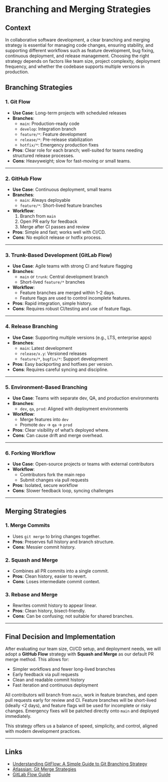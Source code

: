 # Branching and Merging Strategies

## Context

In collaborative software development, a clear branching and merging strategy is essential for managing code changes, ensuring stability, and supporting different workflows such as feature development, bug fixing, continuous deployment, and release management. Choosing the right strategy depends on factors like team size, project complexity, deployment frequency, and whether the codebase supports multiple versions in production.

## Branching Strategies

### 1. Git Flow

- **Use Case**: Long-term projects with scheduled releases
- **Branches**:
  - `main`: Production-ready code
  - `develop`: Integration branch
  - `feature/*`: Feature development
  - `release/*`: Pre-release stabilization
  - `hotfix/*`: Emergency production fixes
- **Pros**: Clear role for each branch; well-suited for teams needing structured release processes.
- **Cons**: Heavyweight; slow for fast-moving or small teams.

---

### 2. GitHub Flow

- **Use Case**: Continuous deployment, small teams
- **Branches**:
  - `main`: Always deployable
  - `feature/*`: Short-lived feature branches
- **Workflow**:
  1. Branch from `main`
  2. Open PR early for feedback
  3. Merge after CI passes and review
- **Pros**: Simple and fast; works well with CI/CD.
- **Cons**: No explicit release or hotfix process.

---

### 3. Trunk-Based Development (GitLab Flow)

- **Use Case**: Agile teams with strong CI and feature flagging
- **Branches**:
  - `main` or `trunk`: Central development branch
  - Short-lived `feature/*` branches
- **Workflow**:
  - Feature branches are merged within 1–2 days.
  - Feature flags are used to control incomplete features.
- **Pros**: Rapid integration, simple history.
- **Cons**: Requires robust CI/testing and use of feature flags.

---

### 4. Release Branching

- **Use Case**: Supporting multiple versions (e.g., LTS, enterprise apps)
- **Branches**:
  - `main`: Latest development
  - `release/x.y`: Versioned releases
  - `feature/*`, `bugfix/*`: Support development
- **Pros**: Easy backporting and hotfixes per version.
- **Cons**: Requires careful syncing and discipline.

---

### 5. Environment-Based Branching

- **Use Case**: Teams with separate dev, QA, and production environments
- **Branches**:
  - `dev`, `qa`, `prod`: Aligned with deployment environments
- **Workflow**:
  - Merge features into `dev`
  - Promote `dev` → `qa` → `prod`
- **Pros**: Clear visibility of what’s deployed where.
- **Cons**: Can cause drift and merge overhead.

---

### 6. Forking Workflow

- **Use Case**: Open-source projects or teams with external contributors
- **Workflow**:
  - Contributors fork the main repo
  - Submit changes via pull requests
- **Pros**: Isolated, secure workflow
- **Cons**: Slower feedback loop, syncing challenges

---

## Merging Strategies

### 1. Merge Commits

- Uses `git merge` to bring changes together.
- **Pros**: Preserves full history and branch structure.
- **Cons**: Messier commit history.

### 2. Squash and Merge

- Combines all PR commits into a single commit.
- **Pros**: Clean history, easier to revert.
- **Cons**: Loses intermediate commit context.

### 3. Rebase and Merge

- Rewrites commit history to appear linear.
- **Pros**: Clean history, bisect-friendly.
- **Cons**: Can be confusing; not suitable for shared branches.

---

## Final Decision and Implementation

After evaluating our team size, CI/CD setup, and deployment needs, we will adopt a **GitHub Flow** strategy with **Squash and Merge** as our default PR merge method. This allows for:

- Simpler workflows and fewer long-lived branches
- Early feedback via pull requests
- Clean and readable commit history
- Fast iteration and continuous deployment

All contributors will branch from `main`, work in feature branches, and open pull requests early for review and CI. Feature branches will be short-lived (ideally <2 days), and feature flags will be used for incomplete or risky changes. Emergency fixes will be patched directly onto `main` and deployed immediately.

This strategy offers us a balance of speed, simplicity, and control, aligned with modern development practices.

---

## Links

- [Understanding GitFlow: A Simple Guide to Git Branching Strategy](https://medium.com/novai-devops-101/understanding-gitflow-a-simple-guide-to-git-branching-strategy-4f079c12edb9)
- [Atlassian: Git Merge Strategies](https://www.atlassian.com/git/tutorials/merging-vs-rebasing)
- [GitLab Flow Guide](https://docs.gitlab.com/ee/topics/gitlab_flow.html)
